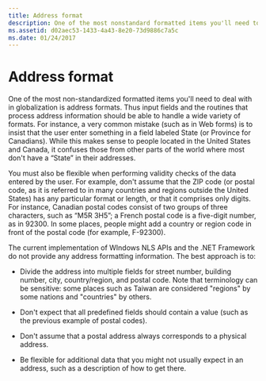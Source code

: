 ```yaml
---
title: Address format
description: One of the most nonstandard formatted items you'll need to deal with in globalization is address formats.
ms.assetid: d02aec53-1433-4a43-8e20-73d9886c7a5c
ms.date: 01/24/2017
---
```

# Address format

One of the most non-standardized formatted items you'll need to deal with in globalization is address formats.
Thus input fields and the routines that process address information should be able to handle a wide variety of formats.
For instance, a very common mistake (such as in Web forms) is to insist that the user enter something in a field labeled State (or Province for Canadians).
While this makes sense to people located in the United States and Canada, it confuses those from other parts of the world where most don't have a “State” in their addresses.

You must also be flexible when performing validity checks of the data entered by the user.
For example, don't assume that the ZIP code (or postal code, as it is referred to in many countries and regions outside the United States) has any particular format or length, or that it comprises only digits.
For instance, Canadian postal codes consist of two groups of three characters, such as “M5R 3H5”; a French postal code is a five-digit number, as in 92300.
In some places, people might add a country or region code in front of the postal code (for example, F-92300).

The current implementation of WIndows NLS APIs and the .NET Framework do not provide any address formatting information.
The best approach is to:

- Divide the address into multiple fields for street number, building number, city, country/region, and postal code.
  Note that terminology can be sensitive: some places such as Taiwan are considered "regions" by some nations and "countries" by others.

- Don't expect that all predefined fields should contain a value (such as the previous example of postal codes).

- Don't assume that a postal address always corresponds to a physical address.

- Be flexible for additional data that you might not usually expect in an address, such as a description of how to get there.
